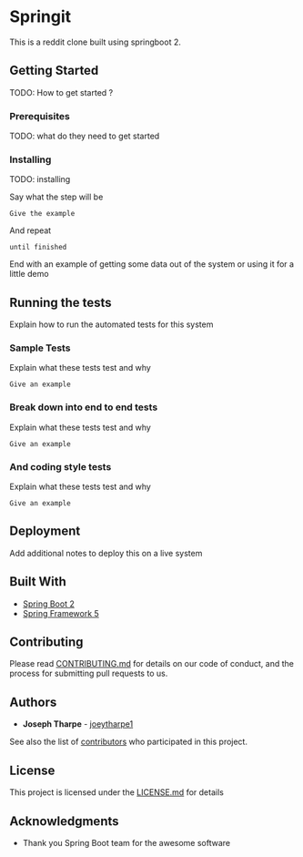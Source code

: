 # Springit

This is a reddit clone built using springboot 2.

## Getting Started

TODO: How to get started ?

### Prerequisites

TODO: what do they need to get started

### Installing

TODO: installing

Say what the step will be

    Give the example

And repeat

    until finished

End with an example of getting some data out of the system or using it
for a little demo

## Running the tests

Explain how to run the automated tests for this system

### Sample Tests

Explain what these tests test and why

    Give an example

### Break down into end to end tests

Explain what these tests test and why

    Give an example

### And coding style tests

Explain what these tests test and why

```
Give an example
```

## Deployment

Add additional notes to deploy this on a live system

## Built With

- [Spring Boot 2](https://projects.spring.io/spring-boot/)
- [Spring Framework 5](https://projects.spring.io/spring-framework/)

## Contributing

Please read [CONTRIBUTING.md](CONTRIBUTING.md) for details on our code
of conduct, and the process for submitting pull requests to us.

## Authors

- **Joseph Tharpe** - [joeytharpe1](https://github.com/joeytharpe1)

See also the list of
[contributors](https://github.com/PurpleBooth/a-good-readme-template/contributors)
who participated in this project.

## License

This project is licensed under the [LICENSE.md](LICENSE.md) for details

## Acknowledgments

- Thank you Spring Boot team for the awesome software